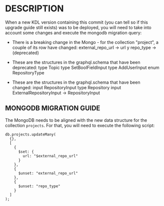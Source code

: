 # DESCRIPTION

When a new KDL version containing this commit (you can tell so if this upgrade guide still exists) was to be deployed, you will need to take into account some changes and execute the mongodb migration query:

- There is a breaking change in the Mongo - for the collection "project", a couple of its row have changed: external_repo_url -> url y repo_type -> (deprecated)

- These are the structures in the graphql.schema that have been deprecated:
  type Topic
  type SetBoolFieldInput
  type AddUserInput
  enum RepositoryType

- These are the structures in the graphql.schema that have been changed:
  input RepositoryInput
  type Repository
  input ExternalRepositoryInput -> RepositoryInput

## MONGODB MIGRATION GUIDE

The MongoDB needs to be aligned with the new data structure for the collection `projects`. For that, you will need to execute the following script:

```mongo
db.projects.updateMany(
  {},
  [
    {
      $set: {
        url: "$external_repo_url"
      }
    },
    {
      $unset: "external_repo_url"
    },
    {
      $unset: "repo_type"
    }
  ]
);
```
